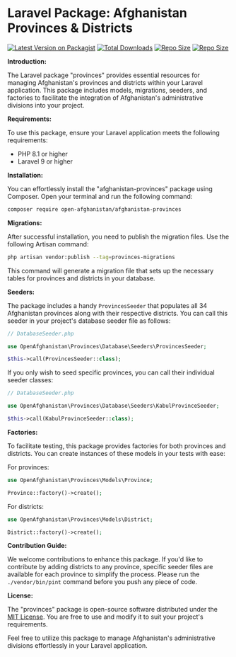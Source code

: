 # Laravel Package: Afghanistan Provinces & Districts

[![Latest Version on Packagist](https://img.shields.io/packagist/v/open-afghanistan/provinces.svg?style=flat-square)](https://packagist.org/packages/open-afghanistan/provinces)
[![Total Downloads](https://img.shields.io/packagist/dt/open-afghanistan/provinces?style=flat-square)](https://packagist.org/packages/open-afghanistan/provinces)
[![Repo Size](https://img.shields.io/github/repo-size/open-afghanistan/provinces?style=flat-square)](https://packagist.org/packages/open-afghanistan/provinces)
[![Repo Size](https://img.shields.io/packagist/l/open-afghanistan/provinces?style=flat-square)](https://packagist.org/packages/open-afghanistan/provinces)


**Introduction:**

The Laravel package "provinces" provides essential resources for managing Afghanistan's provinces and districts within your Laravel application. This package includes models, migrations, seeders, and factories to facilitate the integration of Afghanistan's administrative divisions into your project.

**Requirements:**

To use this package, ensure your Laravel application meets the following requirements:

- PHP 8.1 or higher
- Laravel 9 or higher

**Installation:**

You can effortlessly install the "afghanistan-provinces" package using Composer. Open your terminal and run the following command:

```bash
composer require open-afghanistan/afghanistan-provinces
```

**Migrations:**

After successful installation, you need to publish the migration files. Use the following Artisan command:

```bash
php artisan vendor:publish --tag=provinces-migrations
```

This command will generate a migration file that sets up the necessary tables for provinces and districts in your database.

**Seeders:**

The package includes a handy `ProvincesSeeder` that populates all 34 Afghanistan provinces along with their respective districts. You can call this seeder in your project's database seeder file as follows:

```php
// DatabaseSeeder.php

use OpenAfghanistan\Provinces\Database\Seeders\ProvincesSeeder;

$this->call(ProvincesSeeder::class);
```

If you only wish to seed specific provinces, you can call their individual seeder classes:

```php
// DatabaseSeeder.php

use OpenAfghanistan\Provinces\Database\Seeders\KabulProvinceSeeder;

$this->call(KabulProvinceSeeder::class);
```

**Factories:**

To facilitate testing, this package provides factories for both provinces and districts. You can create instances of these models in your tests with ease:

For provinces:

```php
use OpenAfghanistan\Provinces\Models\Province;

Province::factory()->create();
```

For districts:

```php
use OpenAfghanistan\Provinces\Models\District;

District::factory()->create();
```

**Contribution Guide:**

We welcome contributions to enhance this package. If you'd like to contribute by adding districts to any province, specific seeder files are available for each province to simplify the process.
Please run the `./vendor/bin/pint` command before you push any piece of code.

**License:**

The "provinces" package is open-source software distributed under the [MIT License](https://opensource.org/licenses/MIT). You are free to use and modify it to suit your project's requirements.

Feel free to utilize this package to manage Afghanistan's administrative divisions effortlessly in your Laravel application.
